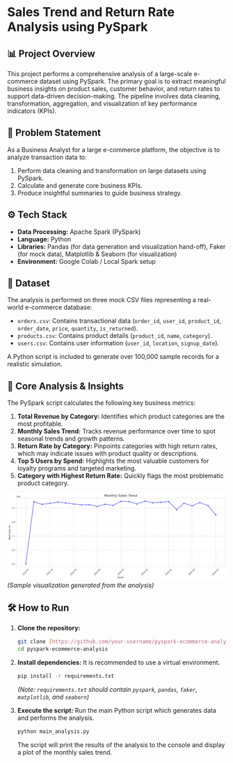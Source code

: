 # Sales Trend and Return Rate Analysis using PySpark

## 📊 Project Overview

This project performs a comprehensive analysis of a large-scale e-commerce dataset using PySpark. The primary goal is to extract meaningful business insights on product sales, customer behavior, and return rates to support data-driven decision-making. The pipeline involves data cleaning, transformation, aggregation, and visualization of key performance indicators (KPIs).

## 📝 Problem Statement

As a Business Analyst for a large e-commerce platform, the objective is to analyze transaction data to:
1.  Perform data cleaning and transformation on large datasets using PySpark.
2.  Calculate and generate core business KPIs.
3.  Produce insightful summaries to guide business strategy.

## ⚙️ Tech Stack

- **Data Processing:** Apache Spark (PySpark)
- **Language:** Python
- **Libraries:** Pandas (for data generation and visualization hand-off), Faker (for mock data), Matplotlib & Seaborn (for visualization)
- **Environment:** Google Colab / Local Spark setup

## 📂 Dataset

The analysis is performed on three mock CSV files representing a real-world e-commerce database:

-   `orders.csv`: Contains transactional data (`order_id`, `user_id`, `product_id`, `order_date`, `price`, `quantity`, `is_returned`).
-   `products.csv`: Contains product details (`product_id`, `name`, `category`).
-   `users.csv`: Contains user information (`user_id`, `location`, `signup_date`).

A Python script is included to generate over 100,000 sample records for a realistic simulation.

## 🚀 Core Analysis & Insights

The PySpark script calculates the following key business metrics:

1.  **Total Revenue by Category:** Identifies which product categories are the most profitable.
2.  **Monthly Sales Trend:** Tracks revenue performance over time to spot seasonal trends and growth patterns.
3.  **Return Rate by Category:** Pinpoints categories with high return rates, which may indicate issues with product quality or descriptions.
4.  **Top 5 Users by Spend:** Highlights the most valuable customers for loyalty programs and targeted marketing.
5.  **Category with Highest Return Rate:** Quickly flags the most problematic product category.

![Monthly Sales Trend](https://github.com/asishghos/E-Commerce-Sales-Return-Rate-Analysis/blob/main/output/download.png)
*(Sample visualization generated from the analysis)*

## 🛠️ How to Run

1.  **Clone the repository:**
    ```bash
    git clone [https://github.com/your-username/pyspark-ecommerce-analysis.git](https://github.com/your-username/pyspark-ecommerce-analysis.git)
    cd pyspark-ecommerce-analysis
    ```

2.  **Install dependencies:**
    It is recommended to use a virtual environment.
    ```bash
    pip install -r requirements.txt
    ```
    *(Note: `requirements.txt` should contain `pyspark`, `pandas`, `faker`, `matplotlib`, and `seaborn`)*

3.  **Execute the script:**
    Run the main Python script which generates data and performs the analysis.
    ```bash
    python main_analysis.py
    ```
    The script will print the results of the analysis to the console and display a plot of the monthly sales trend.
